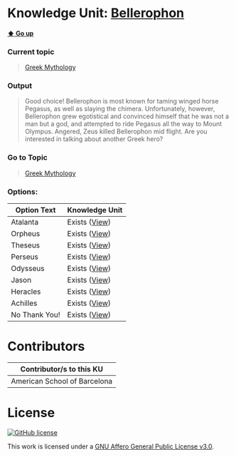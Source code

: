 # Knowledge Unit: [Bellerophon](../../knowledge_units/greek-mythology/bellerophon.md)

#### [:arrow_up: Go up](../../topics/greek-mythology.md)
### Current topic
> [Greek Mythology](../../topics/greek-mythology.md)
### Output
> Good choice! Bellerophon is most known for taming winged horse Pegasus, as well as slaying the chimera. Unfortunately, however, Bellerophon grew egotistical and convinced himself that he was not a man but a god, and attempted to ride Pegasus all the way to Mount Olympus. Angered, Zeus killed Bellerophon mid flight. Are you interested in talking about another Greek hero?
### Go to Topic
> [Greek Mythology](../../topics/greek-mythology.md)

### Options: 

| Option Text | Knowledge Unit |
| - | - |  
| Atalanta  |  Exists ([View](../../knowledge_units/greek-mythology/atalanta.md))  |  
| Orpheus  |  Exists ([View](../../knowledge_units/greek-mythology/orpheus.md))  |  
| Theseus  |  Exists ([View](../../knowledge_units/greek-mythology/theseus.md))  |  
| Perseus  |  Exists ([View](../../knowledge_units/greek-mythology/perseus.md))  |  
| Odysseus  |  Exists ([View](../../knowledge_units/greek-mythology/odysseus.md))  |  
| Jason  |  Exists ([View](../../knowledge_units/greek-mythology/jason.md))  |  
| Heracles  |  Exists ([View](../../knowledge_units/greek-mythology/heracles.md))  |  
| Achilles  |  Exists ([View](../../knowledge_units/greek-mythology/achilles.md))  |  
| No Thank You!  |  Exists ([View](../../knowledge_units/greek-mythology/no-thank-you.md))  | 

# Contributors

| Contributor/s to this KU |
| - | 
| American School of Barcelona |

# License
[![GitHub license](https://img.shields.io/github/license/inbrainz/cerebro)](https://github.com/inbrainz/cerebro/blob/master/LICENSE)

This work is licensed under a [GNU Affero General Public License v3.0](https://www.gnu.org/licenses/agpl-3.0.txt).